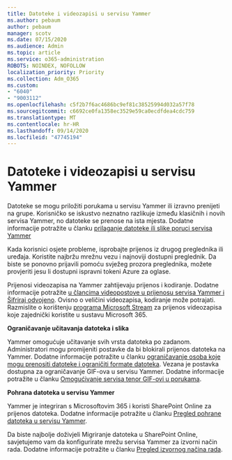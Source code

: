 ```yaml
---
title: Datoteke i videozapisi u servisu Yammer
ms.author: pebaum
author: pebaum
manager: scotv
ms.date: 07/15/2020
ms.audience: Admin
ms.topic: article
ms.service: o365-administration
ROBOTS: NOINDEX, NOFOLLOW
localization_priority: Priority
ms.collection: Adm_O365
ms.custom:
- "6040"
- "9003112"
ms.openlocfilehash: c5f2b7f6ac4686bc9ef81c38525994d032a57f78
ms.sourcegitcommit: c6692ce0fa1358ec3529e59ca0ecdfdea4cdc759
ms.translationtype: MT
ms.contentlocale: hr-HR
ms.lasthandoff: 09/14/2020
ms.locfileid: "47745194"
---
```

# <a name="files-and-videos-in-yammer"></a>Datoteke i videozapisi u servisu Yammer

Datoteke se mogu priložiti porukama u servisu Yammer ili izravno prenijeti na grupe. Korisničko se iskustvo neznatno razlikuje između klasičnih i novih servisa Yammer, no datoteke se prenose na ista mjesta. Dodatne informacije potražite u članku [prilaganje datoteke ili slike poruci servisa Yammer](https://support.microsoft.com/office/attach-a-file-or-image-to-a-yammer-message-f576d4d1-ad66-4ce4-9c43-46cf75978dbf)  

Kada korisnici osjete probleme, isprobajte prijenos iz drugog preglednika ili uređaja. Koristite najbržu mrežnu vezu i najnoviji dostupni preglednik. Da biste se ponovno prijavili pomoću svježeg prozora preglednika, možete provjeriti jesu li dostupni ispravni tokeni Azure za oglase.

Prijenosi videozapisa na Yammer zahtijevaju prijenos i kodiranje. Dodatne informacije potražite [u člancima videopostove u prijenosu servisa Yammer i Šifriraj odvojeno](https://support.microsoft.com/office/video-posts-in-yammer-upload-and-encode-separately-5b3a348e-3a0a-4c4b-95b1-eabdf245ba25). Ovisno o veličini videozapisa, kodiranje može potrajati. Razmislite o korištenju [programa Microsoft Stream](https://docs.microsoft.com/stream/overview) za prijenos videozapisa koje zajednički koristite u sustavu Microsoft 365.

**Ograničavanje učitavanja datoteka i slika**

Yammer omogućuje učitavanje svih vrsta datoteka po zadanom. Administratori mogu promijeniti postavke da bi blokirali prijenos datoteka na Yammer. Dodatne informacije potražite u članku [ograničavanje osoba koje mogu prenositi datoteke i ograničiti formate datoteka](https://docs.microsoft.com/yammer/configure-your-yammer-network/configure-yammer#restrict-who-can-upload-files-and-limit-file-formats). Vezana je postavka dostupna za ograničavanje GIF-ova u servisu Yammer. Dodatne informacije potražite u članku [Omogućivanje servisa tenor GIF-ovi u porukama](https://docs.microsoft.com/yammer/configure-your-yammer-network/configure-yammer#allow-tenor-gifs-in-messages).

**Pohrana datoteka u servisu Yammer**

Yammer je integriran s Microsoftovim 365 i koristi SharePoint Online za prijenos datoteka. Dodatne informacije potražite u članku [Pregled pohrane datoteka u servisu Yammer](https://docs.microsoft.com/yammer/get-started-with-yammer/file-storage). 

Da biste najbolje doživjeli Migriranje datoteka u SharePoint Online, savjetujemo vam da konfigurirate mrežu servisa Yammer za izvorni način rada. Dodatne informacije potražite u članku [Pregled izvornog načina rada](https://docs.microsoft.com/yammer/configure-your-yammer-network/overview-native-mode). 
